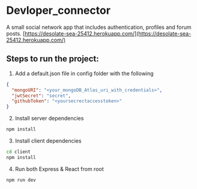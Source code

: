 # Devloper_connector
A small social network app that includes authentication, profiles and forum posts.
[https://desolate-sea-25412.herokuapp.com/](https://desolate-sea-25412.herokuapp.com/)


## Steps to run the project:

1. Add a default.json file in config folder with the following
```json
{
  "mongoURI": "<your_mongoDB_Atlas_uri_with_credentials>",
  "jwtSecret": "secret",
  "githubToken": "<yoursecrectaccesstoken>"
}
```

2. Install server dependencies

```bash
npm install
```

3. Install client dependencies

```bash
cd client
npm install
```
4. Run both Express & React from root

```bash
npm run dev
```
